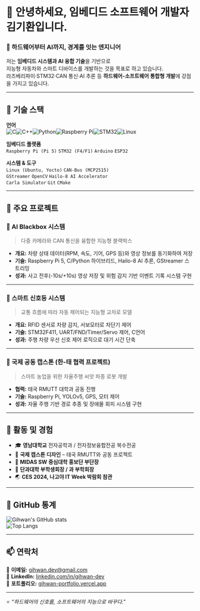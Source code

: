 # 👋 안녕하세요, 임베디드 소프트웨어 개발자 김기환입니다.
### 🔧 하드웨어부터 AI까지, 경계를 잇는 엔지니어

저는 **임베디드 시스템과 AI 융합 기술**을 기반으로  
지능형 자동차와 스마트 디바이스를 개발하는 것을 목표로 하고 있습니다.  
라즈베리파이·STM32·CAN 통신·AI 추론 등 **하드웨어-소프트웨어 통합형 개발**에 강점을 가지고 있습니다.

---

## 🧩 기술 스택

**언어**  
![C](https://img.shields.io/badge/C-00599C?style=flat-square&logo=c&logoColor=white)![C++](https://img.shields.io/badge/C++-00599C?style=flat-square&logo=cplusplus&logoColor=white)![Python](https://img.shields.io/badge/Python-3776AB?style=flat-square&logo=python&logoColor=white)![Raspberry Pi](https://img.shields.io/badge/Raspberry%20Pi-A22846?style=flat-square&logo=raspberrypi&logoColor=white)![STM32](https://img.shields.io/badge/STM32-03234B?style=flat-square&logo=STMicroelectronics&logoColor=white)![Linux](https://img.shields.io/badge/Linux-FCC624?style=flat-square&logo=linux&logoColor=black)

**임베디드 플랫폼**  
`Raspberry Pi (Pi 5)` `STM32 (F4/F1)` `Arduino` `ESP32`

**시스템 & 도구**  
`Linux (Ubuntu, Yocto)` `CAN-Bus (MCP2515)`  
`GStreamer` `OpenCV` `Hailo-8 AI Accelerator`  
`Carla Simulator` `Git` `CMake`

---

## 🚀 주요 프로젝트

### 🚗 AI Blackbox 시스템
> 다중 카메라와 CAN 통신을 융합한 지능형 블랙박스

- **개요:** 차량 상태 데이터(RPM, 속도, 기어, GPS 등)와 영상 정보를 동기화하여 저장  
- **기술:** Raspberry Pi 5, C/Python 하이브리드, Hailo-8 AI 추론, GStreamer 스트리밍  
- **성과:** 사고 전후(-10s/+10s) 영상 저장 및 위험 감지 기반 이벤트 기록 시스템 구현

---

### 🚦 스마트 신호등 시스템
> 교통 흐름에 따라 자동 제어되는 지능형 교차로 모델

- **개요:** RFID 센서로 차량 감지, 서보모터로 차단기 제어  
- **기술:** STM32F411, UART/FND/Timer/Servo 제어, C언어  
- **성과:** 주행 차량 우선 신호 제어 로직으로 대기 시간 단축

---

### 🌾 국제 공동 캡스톤 (한-태 협력 프로젝트)
> 스마트 농업을 위한 자율주행 씨앗 파종 로봇 개발

- **협력:** 태국 RMUTT 대학과 공동 진행  
- **기술:** Raspberry Pi, YOLOv5, GPS, 모터 제어  
- **성과:** 자율 주행 기반 경로 추종 및 장애물 회피 시스템 구현

---

## 🧭 활동 및 경험

- 🎓 **영남대학교** 전자공학과 / 전자정보융합전공 복수전공  
- 🧩 **국제 캡스톤 디자인** – 태국 RMUTT와 공동 프로젝트  
- 💼 **MIDAS SW 중심대학 홍보단 부단장**  
- 🧭 **단과대학 부학생회장 / 과 부학회장**  
- 🌏 **CES 2024, 나고야 IT Week 박람회 참관**

---

## 🧰 GitHub 통계

![Gihwan's GitHub stats](https://github-readme-stats.vercel.app/api?username=gihwan-dev&show_icons=true&theme=tokyonight)  
![Top Langs](https://github-readme-stats.vercel.app/api/top-langs/?username=gihwan-dev&layout=compact&theme=tokyonight)

---

## 📫 연락처

📧 **이메일:** gihwan.dev@gmail.com  
💼 **LinkedIn:** [linkedin.com/in/gihwan-dev](#)  
🧰 **포트폴리오:** [gihwan-portfolio.vercel.app](#)

---

⭐ *“하드웨어의 신호를, 소프트웨어의 지능으로 바꾸다.”*
